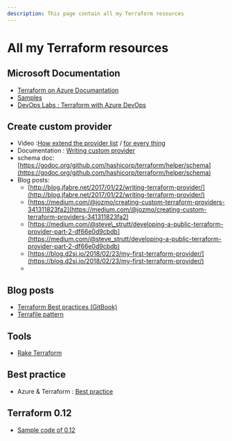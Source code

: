 ```yaml
---
description: This page contain all my Terraform resources
---
```


# All my Terraform resources

## Microsoft Documentation

* [Terraform on Azure Documantation](https://docs.microsoft.com/en-us/azure/terraform/)
* [Samples](https://github.com/terraform-providers/terraform-provider-azurerm/tree/master/examples)
* [DevOps Labs : Terraform with Azure DevOps](https://www.azuredevopslabs.com/labs/vstsextend/terraform/)

## Create custom provider

* Video :[How extend the provider list](https://www.youtube.com/watch?v=2BvpqmFpchI) / [for every thing](https://www.hashicorp.com/resources/creating-terraform-provider-for-anything)
* Documentation : [Writing custom provider](https://www.terraform.io/docs/extend/writing-custom-providers.html)
* schema doc: [https://godoc.org/github.com/hashicorp/terraform/helper/schema](https://godoc.org/github.com/hashicorp/terraform/helper/schema)
* Blog posts:
  * [http://blog.jfabre.net/2017/01/22/writing-terraform-provider/](http://blog.jfabre.net/2017/01/22/writing-terraform-provider/)
  * [https://medium.com/@jozmo/creating-custom-terraform-providers-341311823fa2](https://medium.com/@jozmo/creating-custom-terraform-providers-341311823fa2)
  * [https://medium.com/@steve\_strutt/developing-a-public-terraform-provider-part-2-df66e0d9cbdb](https://medium.com/@steve_strutt/developing-a-public-terraform-provider-part-2-df66e0d9cbdb)
  * [https://blog.d2si.io/2018/02/23/my-first-terraform-provider/](https://blog.d2si.io/2018/02/23/my-first-terraform-provider/)
  * 

## Blog posts

* [Terraform Best practices \(GitBook\)](https://www.terraform-best-practices.com/)
* [Terrafile pattern](http://bensnape.com/2016/01/14/terraform-design-patterns-the-terrafile/)

## Tools

* [Rake Terraform](https://github.com/maclennann/rake-terraform)

## Best practice

* Azure & Terraform : [Best practice](https://jamesdld.github.io/terraform/Best-Practice/)

## Terraform 0.12

* [Sample code of 0.12](https://github.com/hashicorp/terraform-guides/tree/master/infrastructure-as-code/terraform-0.12-examples)

